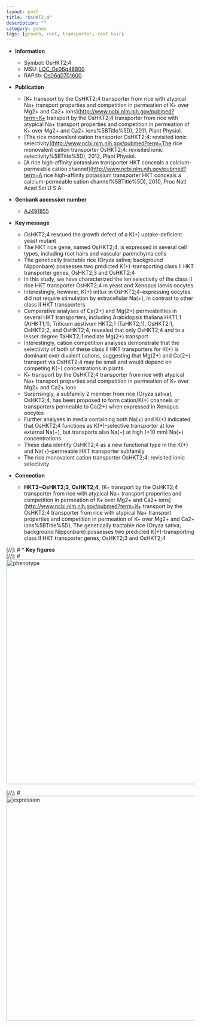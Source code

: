```yaml
---
layout: post
title: "OsHKT2;4"
description: ""
category: genes
tags: [growth, root, transporter, root hair]
---
```


* **Information**  
    + Symbol: OsHKT2;4  
    + MSU: [LOC_Os06g48800](http://rice.plantbiology.msu.edu/cgi-bin/ORF_infopage.cgi?orf=LOC_Os06g48800)  
    + RAPdb: [Os06g0701600](http://rapdb.dna.affrc.go.jp/viewer/gbrowse_details/irgsp1?name=Os06g0701600)  

* **Publication**  
    + [K+ transport by the OsHKT2;4 transporter from rice with atypical Na+ transport properties and competition in permeation of K+ over Mg2+ and Ca2+ ions](http://www.ncbi.nlm.nih.gov/pubmed?term=K+ transport by the OsHKT2;4 transporter from rice with atypical Na+ transport properties and competition in permeation of K+ over Mg2+ and Ca2+ ions%5BTitle%5D), 2011, Plant Physiol.
    + [The rice monovalent cation transporter OsHKT2;4: revisited ionic selectivity](http://www.ncbi.nlm.nih.gov/pubmed?term=The rice monovalent cation transporter OsHKT2;4: revisited ionic selectivity%5BTitle%5D), 2012, Plant Physiol.
    + [A rice high-affinity potassium transporter HKT conceals a calcium-permeable cation channel](http://www.ncbi.nlm.nih.gov/pubmed?term=A rice high-affinity potassium transporter HKT conceals a calcium-permeable cation channel%5BTitle%5D), 2010, Proc Natl Acad Sci U S A.

* **Genbank accession number**  
    + [AJ491855](http://www.ncbi.nlm.nih.gov/nuccore/AJ491855)

* **Key message**  
    + OsHKT2;4 rescued the growth defect of a K(+) uptake-deficient yeast mutant
    + The HKT rice gene, named OsHKT2;4, is expressed in several cell types, including root hairs and vascular parenchyma cells
    + The genetically tractable rice (Oryza sativa; background Nipponbare) possesses two predicted K(+)-transporting class II HKT transporter genes, OsHKT2;3 and OsHKT2;4
    + In this study, we have characterized the ion selectivity of the class II rice HKT transporter OsHKT2;4 in yeast and Xenopus laevis oocytes
    + Interestingly, however, K(+) influx in OsHKT2;4-expressing oocytes did not require stimulation by extracellular Na(+), in contrast to other class II HKT transporters
    + Comparative analyses of Ca(2+) and Mg(2+) permeabilities in several HKT transporters, including Arabidopsis thaliana HKT1;1 (AtHKT1;1), Triticum aestivum HKT2;1 (TaHKT2;1), OsHKT2;1, OsHKT2;2, and OsHKT2;4, revealed that only OsHKT2;4 and to a lesser degree TaHKT2;1 mediate Mg(2+) transport
    + Interestingly, cation competition analyses demonstrate that the selectivity of both of these class II HKT transporters for K(+) is dominant over divalent cations, suggesting that Mg(2+) and Ca(2+) transport via OsHKT2;4 may be small and would depend on competing K(+) concentrations in plants
    + K+ transport by the OsHKT2;4 transporter from rice with atypical Na+ transport properties and competition in permeation of K+ over Mg2+ and Ca2+ ions
    + Surprisingly, a subfamily 2 member from rice (Oryza sativa), OsHKT2;4, has been proposed to form cation/K(+) channels or transporters permeable to Ca(2+) when expressed in Xenopus oocytes
    + Further analyses in media containing both Na(+) and K(+) indicated that OsHKT2;4 functions as K(+)-selective transporter at low external Na(+), but transports also Na(+) at high (>10 mm) Na(+) concentrations
    + These data identify OsHKT2;4 as a new functional type in the K(+) and Na(+)-permeable HKT transporter subfamily
    + The rice monovalent cation transporter OsHKT2;4: revisited ionic selectivity

* **Connection**  
    + __HKT3~OsHKT2;3__, __OsHKT2;4__, [K+ transport by the OsHKT2;4 transporter from rice with atypical Na+ transport properties and competition in permeation of K+ over Mg2+ and Ca2+ ions](http://www.ncbi.nlm.nih.gov/pubmed?term=K+ transport by the OsHKT2;4 transporter from rice with atypical Na+ transport properties and competition in permeation of K+ over Mg2+ and Ca2+ ions%5BTitle%5D), The genetically tractable rice (Oryza sativa; background Nipponbare) possesses two predicted K(+)-transporting class II HKT transporter genes, OsHKT2;3 and OsHKT2;4

[//]: # * **Key figures**  
[//]: # <img src="http://funRiceGenes.github.io/images/OsHKT2;4.pheno.png" alt="phenotype"  style="width: 600px;"/>

[//]: # <img src="http://funRiceGenes.github.io/images/OsHKT2;4.exp.png" alt="expression"  style="width: 600px;"/>


